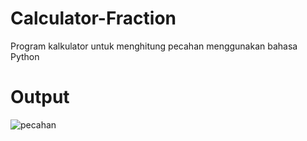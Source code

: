 # Calculator-Fraction

Program kalkulator untuk menghitung pecahan menggunakan bahasa Python

# Output

![pecahan](https://user-images.githubusercontent.com/52452132/100353777-9f52f480-3021-11eb-825b-19330d5cb69c.png)
